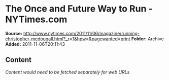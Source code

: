 # The Once and Future Way to Run - NYTimes.com

**Source:** http://www.nytimes.com/2011/11/06/magazine/running-christopher-mcdougall.html?_r=1&hpw=&pagewanted=print
**Folder:** Archive
**Added:** 2011-11-06T20:11:43




## Content
*Content would need to be fetched separately for web URLs*
